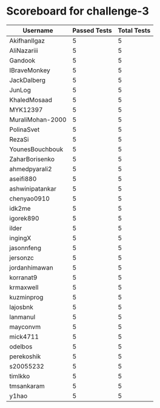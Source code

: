 # Scoreboard for challenge-3
| Username   | Passed Tests | Total Tests |
|------------|--------------|-------------|
| AkifhanIlgaz | 5 | 5 |
| AliNazariii | 5 | 5 |
| Gandook | 5 | 5 |
| IBraveMonkey | 5 | 5 |
| JackDalberg | 5 | 5 |
| JunLog | 5 | 5 |
| KhaledMosaad | 5 | 5 |
| MYK12397 | 5 | 5 |
| MuraliMohan-2000 | 5 | 5 |
| PolinaSvet | 5 | 5 |
| RezaSi | 5 | 5 |
| YounesBouchbouk | 5 | 5 |
| ZaharBorisenko | 5 | 5 |
| ahmedpyarali2 | 5 | 5 |
| aseifi880 | 5 | 5 |
| ashwinipatankar | 5 | 5 |
| chenyao0910 | 5 | 5 |
| idk2me | 5 | 5 |
| igorek890 | 5 | 5 |
| ilder | 5 | 5 |
| ingingX | 5 | 5 |
| jasonnfeng | 5 | 5 |
| jersonzc | 5 | 5 |
| jordanhimawan | 5 | 5 |
| korranat9 | 5 | 5 |
| krmaxwell | 5 | 5 |
| kuzminprog | 5 | 5 |
| lajosbnk | 5 | 5 |
| lanmanul | 5 | 5 |
| mayconvm | 5 | 5 |
| mick4711 | 5 | 5 |
| odelbos | 5 | 5 |
| perekoshik | 5 | 5 |
| s20055232 | 5 | 5 |
| timlkko | 5 | 5 |
| tmsankaram | 5 | 5 |
| y1hao | 5 | 5 |
